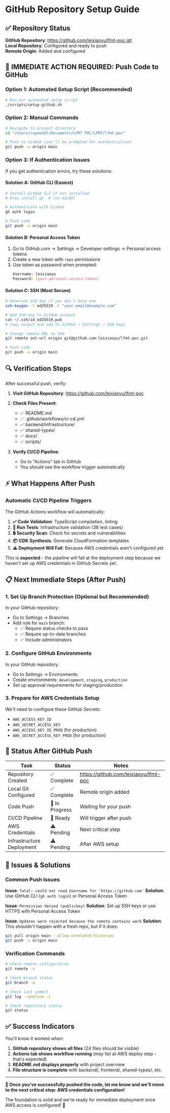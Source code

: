# GitHub Repository Setup Guide

## ✅ Repository Status

**GitHub Repository**: https://github.com/leixiaoyu/lfmt-poc.git  
**Local Repository**: Configured and ready to push  
**Remote Origin**: Added and configured  

## 🚀 IMMEDIATE ACTION REQUIRED: Push Code to GitHub

### Option 1: Automated Setup Script (Recommended)
```bash
# Run our automated setup script
./scripts/setup-github.sh
```

### Option 2: Manual Commands
```bash
# Navigate to project directory
cd "/Users/raymondl/Documents/LFMT POC/LFMT/lfmt-poc"

# Push to GitHub (you'll be prompted for authentication)
git push -u origin main
```

### Option 3: If Authentication Issues
If you get authentication errors, try these solutions:

#### Solution A: GitHub CLI (Easiest)
```bash
# Install GitHub CLI if not installed
# brew install gh  # (on macOS)

# Authenticate with GitHub
gh auth login

# Push code
git push -u origin main
```

#### Solution B: Personal Access Token
1. Go to GitHub.com → Settings → Developer settings → Personal access tokens
2. Create a new token with `repo` permissions
3. Use token as password when prompted:
   ```bash
   Username: leixiaoyu
   Password: [your-personal-access-token]
   ```

#### Solution C: SSH (Most Secure)
```bash
# Generate SSH key if you don't have one
ssh-keygen -t ed25519 -C "your.email@example.com"

# Add SSH key to GitHub account
cat ~/.ssh/id_ed25519.pub
# Copy output and add to GitHub → Settings → SSH keys

# Change remote URL to SSH
git remote set-url origin git@github.com:leixiaoyu/lfmt-poc.git

# Push code
git push -u origin main
```

## 🔍 Verification Steps

After successful push, verify:

1. **Visit GitHub Repository**: https://github.com/leixiaoyu/lfmt-poc
2. **Check Files Present**:
   - ✅ README.md
   - ✅ .github/workflows/ci-cd.yml
   - ✅ backend/infrastructure/
   - ✅ shared-types/
   - ✅ docs/
   - ✅ scripts/

3. **Verify CI/CD Pipeline**: 
   - Go to "Actions" tab in GitHub
   - You should see the workflow trigger automatically

## ⚡ What Happens After Push

### Automatic CI/CD Pipeline Triggers
The GitHub Actions workflow will automatically:

1. **✅ Code Validation**: TypeScript compilation, linting
2. **🧪 Run Tests**: Infrastructure validation (38 test cases)
3. **🔒 Security Scan**: Check for secrets and vulnerabilities
4. **📦 CDK Synthesis**: Generate CloudFormation templates
5. **⚠️ Deployment Will Fail**: Because AWS credentials aren't configured yet

This is **expected** - the pipeline will fail at the deployment step because we haven't set up AWS credentials in GitHub Secrets yet.

## 📋 Next Immediate Steps (After Push)

### 1. Set Up Branch Protection (Optional but Recommended)
In your GitHub repository:
- Go to Settings → Branches
- Add rule for `main` branch:
  - ✅ Require status checks to pass
  - ✅ Require up-to-date branches
  - ✅ Include administrators

### 2. Configure GitHub Environments
In your GitHub repository:
- Go to Settings → Environments
- Create environments: `development`, `staging`, `production`
- Set up approval requirements for staging/production

### 3. Prepare for AWS Credentials Setup
We'll need to configure these GitHub Secrets:
- `AWS_ACCESS_KEY_ID`
- `AWS_SECRET_ACCESS_KEY`
- `AWS_ACCESS_KEY_ID_PROD` (for production)
- `AWS_SECRET_ACCESS_KEY_PROD` (for production)

## 🎯 Status After GitHub Push

| Task | Status | Notes |
|------|--------|-------|
| Repository Created | ✅ Complete | https://github.com/leixiaoyu/lfmt-poc |
| Local Git Configured | ✅ Complete | Remote origin added |
| Code Push | 🔄 In Progress | Waiting for your push |
| CI/CD Pipeline | 🔄 Ready | Will trigger after push |
| AWS Credentials | ⚠️ Pending | Next critical step |
| Infrastructure Deployment | ⚠️ Pending | After AWS setup |

## 🚨 Issues & Solutions

### Common Push Issues

**Issue**: `fatal: could not read Username for 'https://github.com'`
**Solution**: Use GitHub CLI (`gh auth login`) or Personal Access Token

**Issue**: `Permission denied (publickey)`
**Solution**: Set up SSH keys or use HTTPS with Personal Access Token

**Issue**: `Updates were rejected because the remote contains work`
**Solution**: This shouldn't happen with a fresh repo, but if it does:
```bash
git pull origin main --allow-unrelated-histories
git push -u origin main
```

### Verification Commands
```bash
# Check remote configuration
git remote -v

# Check branch status
git branch -a

# Check last commit
git log --oneline -1

# Check repository status
git status
```

## ✅ Success Indicators

You'll know it worked when:
1. **GitHub repository shows all files** (24 files should be visible)
2. **Actions tab shows workflow running** (may fail at AWS deploy step - that's expected)
3. **README.md displays properly** with project overview
4. **File structure is complete** with backend/, frontend/, shared-types/, etc.

---

**🎯 Once you've successfully pushed the code, let me know and we'll move to the next critical step: AWS credentials configuration!**

The foundation is solid and we're ready for immediate deployment once AWS access is configured! 🚀